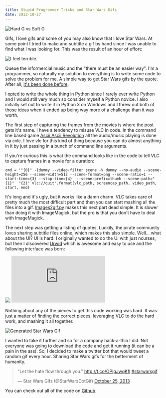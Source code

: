 ```yaml
---
title: Stupid Programmer Tricks and Star Wars Gifs
date: 2013-10-27
---
```


![Hard G vs Soft G](http://i.imgur.com/ns3sMmh.gif)

Gifs, I love gifs and some of you may also know that I love Star Wars. At some point I tried to make and subtitle a gif by hand since I was unable to find what I was looking for. This was the result of an hour of effort:

![I feel terrible.](http://25.media.tumblr.com/c2a4e61058951d125dac608910536c39/tumblr_ms855zjsL61qgwt1uo1_r1_400.gif)

Queue the informercial music and the "there must be an easier way". I'm a programmer, so naturally my solution to everything is to write some code to solve the problem for me. A simple way to get Star Wars gifs by the quote. After all, [it's been done before](http://wirescenes.tumblr.com/).

I opted to write the whole thing in Python since I rarely ever write Python and I would still very much so consider myself a Python novice. I also initially set out to write it in Python 3 on Windows and I threw out both of those ideas when it ended up being way more of a challenge than it was worth.

The first step of capturing the frames from the movies is where the post gets it's name. I have a tendency to misuse VLC in code. In the command line based game [Ascii Ascii Revolution](https://github.com/LindseyB/AsciiAsciiRevolution) all the audio/music playing is done via cvlc.  I love vlc for this kind of thing because you can do almost anything in it by just passing in a bunch of command line arguments.

If you're curious this is what the command looks like in the code to tell VLC to capture frames in a movie for a duration:

```
cmd = '"{0}" -Idummy --video-filter scene -V dummy --no-audio --scene-height=256 --scene-width=512 --scene-format=png --scene-ratio=1 --start-time={3} --stop-time={4}  --scene-prefix=thumb --scene-path="{1}"  "{2}" vlc://quit'.format(vlc_path, screencap_path, video_path, start, end)
```

It's long and it's ugly, but it works like a damn charm. VLC takes care of pretty much the most difficult part and then you can start mashing all the files into a gif. [Images2gif.py](https://code.google.com/p/visvis/source/browse/images2gif.py?r=d82415598349aa47ba3d5b226124fc9b6ba72353) makes this next part dead simple. It is slower than doing it with ImageMagick, but the pro is that you don't have to deal with ImageMagick.

The next step was getting a listing of quotes. Luckily, the pirate community loves sharing subtitle files online, which makes this also simple. Well... what about the UI? UI is hard. I originally wanted to do the UI with just ncurses, but then I discovered [Urwid](http://excess.org/urwid/) which is awesome and easy to use and the following interface was born:

<div class="youtube_resize">
	<img src="/images/youtube_placeholder.png">
	<iframe class="youtube_frame" src="http://www.youtube.com/embed/n387eBqnw1o?rel=0" frameborder="0" allowfullscreen></iframe>
</div>

Nothing about any of the pieces to get this code working was hard. It was just a matter of finding the correct pieces, leveraging VLC to do the hard work, and mashing it all together.

![Generated Star Wars Gif](star_wars.gif)

I wanted to take it further and so for a company hack-a-thin I did. Not everyone was going to download the code and get it running (it can be a pain in the ass). So, I decided to make a twitter bot that would tweet a random gif every hour. Sharing Star Wars gifs for the betterment of humanity.

<blockquote class="twitter-tweet"><p>&quot;Let the hate flow through you.&quot; <a href="http://t.co/OPlgJwqKfl">http://t.co/OPlgJwqKfl</a> <a href="https://twitter.com/search?q=%23starwarsgif&amp;src=hash">#starwarsgif</a></p>&mdash; Star Wars Gifs (@StarWarsDotGif) <a href="https://twitter.com/StarWarsDotGif/statuses/393818442673168384">October 25, 2013</a></blockquote>
<script async src="//platform.twitter.com/widgets.js" charset="utf-8"></script>

You can check out all of the code on [Github](https://github.com/LindseyB/starwars-dot-gif).



